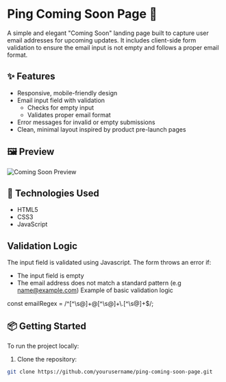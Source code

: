 # Ping Coming Soon Page 🚀

A simple and elegant "Coming Soon" landing page built to capture user email addresses for upcoming updates. It includes client-side form validation to ensure the email input is not empty and follows a proper email format.

## ✨ Features

- Responsive, mobile-friendly design
- Email input field with validation
  - Checks for empty input
  - Validates proper email format
- Error messages for invalid or empty submissions
- Clean, minimal layout inspired by product pre-launch pages

## 🖼️ Preview

![Coming Soon Preview](images/desktop-design.jpg) 

## 🚧 Technologies Used

- HTML5
- CSS3 
- JavaScript

## Validation Logic
The input field is validated using Javascript. The form throws an error if:
- The input field is empty
- The email address does not match a standard pattern (e.g name@example.com)
Example of basic validation logic

const emailRegex = /^[^\\s@]+@[^\\s@]+\\.[^\\s@]+$/;

## 📦 Getting Started

To run the project locally:

1. Clone the repository:

```bash
git clone https://github.com/yourusername/ping-coming-soon-page.git 



